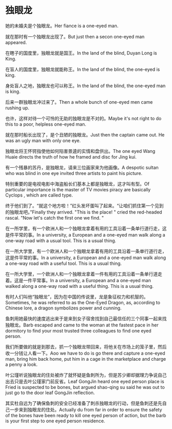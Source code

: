 # 独眼龙

<p><span class="chinese">她的未婚夫是个独眼龙。</span><span class="english">Her fiance is a one-eyed man.</span></p>

<p><span class="chinese">就在那时有一个独眼龙出现了。</span><span class="english">But just then a secon one-eyed man appeared.</span></p>

<p><span class="chinese">在瞎子的国度里，独眼龙就是国王。</span><span class="english">In the land of the blind, Duyan Long is King.</span></p>

<p><span class="chinese">在盲人的国度里，独眼龙就能称王。</span><span class="english">In the land of the blind, the one-eyed is king.</span></p>

<p><span class="chinese">身处盲人之地，独眼龙也可以称王。</span><span class="english">In the land of the blind, the one-eyed man is king.</span></p>

<p><span class="chinese">后来一群独眼龙冲过来了。</span><span class="english">Then a whole bunch of one-eyed men came rushing up.</span></p>

<p><span class="chinese">也许，这样对待一个可怜的无助的独眼龙是不对的。</span><span class="english">Maybe it's not right to do this to a poor, helpless one-eyed man.</span></p>

<p><span class="chinese">就在那时船长出现了，是个丑陋的独眼龙。</span><span class="english">Just then the captain came out. He was an ugly man with only one eye.</span></p>

<p><span class="chinese">独眼龙将王怀锷指使他如何陷害景逵的实情和盘供出。</span><span class="english">The one eyed Wang Huaie directs the truth of how he framed and disc for Jing kui.</span></p>

<p><span class="chinese">有一个残暴的苏丹，是独眼龙，请来三位画家来为他画像。</span><span class="english">A despotic sultan who was blind in one eye invited three artists to paint his picture.</span></p>

<p><span class="chinese">特别重要的是电视电影中海盗船长们基本上都是独眼龙，这才叫有型。</span><span class="english">Of particular importance is the master of TV movies piracy are basically Cyclops , which are called type.</span></p>

<p><span class="chinese">终于他们到了。“就这个地方啦！”红头发坏蛋叫了起来。“让咱们抓住第一个见到的独眼龙吧。”</span><span class="english">Finally they arrived. "This is the place! " cried the red-headed rascal. "Now let's catch the first one we find. "</span></p>

<p><span class="chinese">在一所学里，有一个欧洲人和一个独眼龙拿着有用的工具沿着一条单行道行走，这是件平常的事。</span><span class="english">In a university, a European and a one-eyed man walk along a one-way road with a usual tool. This is a usual thing.</span></p>

<p><span class="chinese">在一所大学里，有一个欧洲人和一个独眼龙拿着有用的工具沿着一条单行道行走，这是件平常的事。</span><span class="english">In a university, a European and a one-eyed man walk along a one-way road with a useful tool. This is a usual thing.</span></p>

<p><span class="chinese">在一所大学里，一个欧洲人和一个独眼龙拿着一件有用的工具沿着一条单行道走着。这是一件平常事。</span><span class="english">In a university, a European and a one-eyed man walked along a one-way road with a useful thing. This is a usual thing.</span></p>

<p><span class="chinese">有时人们叫他“独眼龙”，因为在中国的传说里，龙是象征权力和机智的。</span><span class="english">Sometimes, he was referred to as the One-Eyed Dragon, as, according to Chinese lore, a dragon symbolizes power and cunning.</span></p>

<p><span class="chinese">鱼刺用她最快的速度逃出来于是来到女子宿舍找到自己最信任的三个同事一起来找独眼龙。</span><span class="english">Barb escaped and came to the woman at the fastest pace in her dormitory to find your most trusted three colleagues to find one eyed person.</span></p>

<p><span class="chinese">我们所要做的就是到那去，抓一个独眼龙带回来，将他关在市场上的笼子里，然后收一分钱让人看一下。</span><span class="english">Aoo we have to do is go there and capture a one-eyed man, bring him back home, put him in a cage in the marketplace and charge a penny a look.</span></p>

<p><span class="chinese">叶公瑾听说独眼龙的住处被炸了就怀疑是鱼刺所为，但是苏少卿却据理力争说自己出去只是去叶公瑾家门前反省。</span><span class="english">Leaf GongJin heard one eyed person place is Fried is suspected to be bones, but argued shao-qing su said he was out to just go to the door leaf GongJin reflection.</span></p>

<p><span class="chinese">其实杜自远为了确保鱼刺的安全已经准备了刺杀独眼龙的行动，但是鱼刺还是先自己一步来到独眼龙的住处。</span><span class="english">Actually du from far in order to ensure the safety of the bones have been ready to kill one eyed person of action, but the barb is your first step to one eyed person residence.</span></p>

